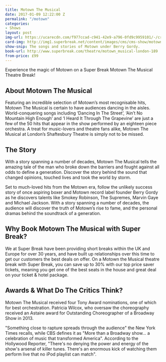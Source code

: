 ```yaml
---
title: Motown The Musical
date: 2017-01-09 12:22:00 Z
permalink: "/motown"
categories:
- Shows
layout: post
img-url: https://ucarecdn.com/f977ccad-c941-42e9-a796-0fd9c9959101/-/crop/1400x699/0,0/
card-img: http://img1.superbreak.net/content/images/cms/cms-show/motown-tab-compressor.jpg
show-snip: The songs and stories of Motown under Berry Gordy.
book-url: http://www.superbreak.com/theatre/motown_musical-london-189
from-price: £99
---
```


Experience the magic of Motown on a Super Break Motown The Musical Theatre Break!


## About Motown The Musical

Featuring an incredible selection of Motown’s most recognisable hits, Motown The Musical is certain to have audiences dancing in the aisles. World-conquering songs including ‘Dancing In The Street’, ‘Ain’t No Mountain High Enough’ and ‘I Heard It Through The Grapevine’ are just a few of the 50 hits that appear in the show performed by an eighteen piece orchestra. A treat for music-lovers and theatre fans alike, Motown The Musical at London’s Shaftesbury Theatre is simply not to be missed.


## The Story

With a story spanning a number of decades, Motown The Musical tells the amazing tale of the man who broke down the barriers and fought against all odds to define a generation. Discover the story behind the sound that changed opinions, touched lives and took the world by storm.

Set to much-loved hits from the Motown era, follow the unlikely success story of once aspiring boxer and Motown record label founder Berry Gordy as he discovers talents like Smokey Robinson, The Supremes, Marvin Gaye and Michael Jackson. With a story spanning a number of decades, the audience will discover the truth of Motown’s rise to fame, and the personal dramas behind the soundtrack of a generation.


## Why Book Motown The Musical with Super Break?

We at Super Break have been providing short breaks within the UK and Europe for over 30 years, and have built up relationships over this time to get our customers the best deals on offer. On a Motown the Musical theatre break with Super Break, you can save up to 30% with our top price saver tickets, meaning you get one of the best seats in the house and great deal on your ticket & hotel package.


## Awards & What Do The Critics Think?

Motown The Musical received four Tony Award nominations, one of which for best orchestration. Patricia Wilcox, who oversaw the choreography received an Astaire award for Outstanding Choreographer of a Broadway Show in 2013.

"Something close to rapture spreads through the audience" the New York Times recalls, while CBS defines it as "More than a Broadway show... a celebration of music that transformed America". According to the Hollywood Reporter, "There's no denying the power and energy of the show's arsenal of killer tunes. There's an enormous kick of watching them perform live that no iPod playlist can match".
